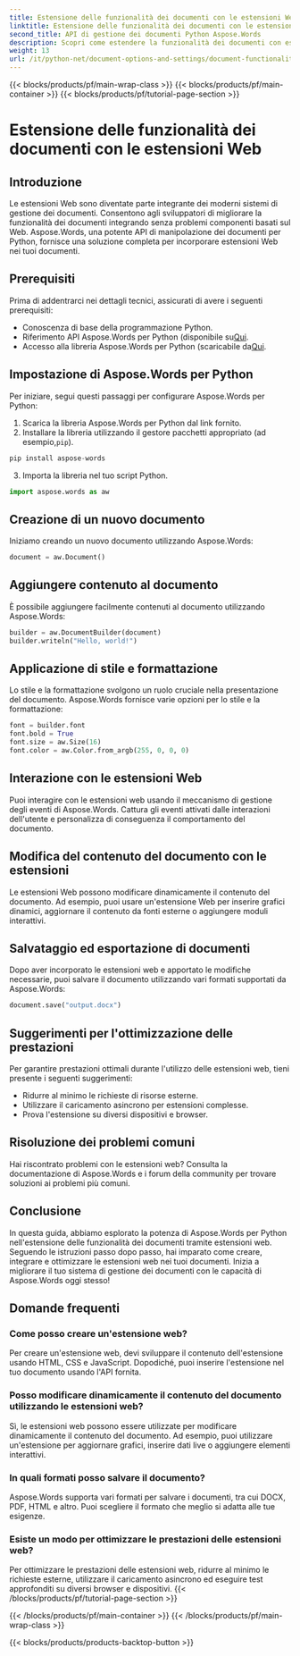 ```yaml
---
title: Estensione delle funzionalità dei documenti con le estensioni Web
linktitle: Estensione delle funzionalità dei documenti con le estensioni Web
second_title: API di gestione dei documenti Python Aspose.Words
description: Scopri come estendere la funzionalità dei documenti con estensioni web usando Aspose.Words per Python. Guida passo passo con codice sorgente per un'integrazione senza soluzione di continuità.
weight: 13
url: /it/python-net/document-options-and-settings/document-functionality-web-extensions/
---
```


{{< blocks/products/pf/main-wrap-class >}}
{{< blocks/products/pf/main-container >}}
{{< blocks/products/pf/tutorial-page-section >}}

# Estensione delle funzionalità dei documenti con le estensioni Web


## Introduzione

Le estensioni Web sono diventate parte integrante dei moderni sistemi di gestione dei documenti. Consentono agli sviluppatori di migliorare la funzionalità dei documenti integrando senza problemi componenti basati sul Web. Aspose.Words, una potente API di manipolazione dei documenti per Python, fornisce una soluzione completa per incorporare estensioni Web nei tuoi documenti.

## Prerequisiti

Prima di addentrarci nei dettagli tecnici, assicurati di avere i seguenti prerequisiti:

- Conoscenza di base della programmazione Python.
-  Riferimento API Aspose.Words per Python (disponibile su[Qui](https://reference.aspose.com/words/python-net/).
-  Accesso alla libreria Aspose.Words per Python (scaricabile da[Qui](https://releases.aspose.com/words/python/).

## Impostazione di Aspose.Words per Python

Per iniziare, segui questi passaggi per configurare Aspose.Words per Python:

1. Scarica la libreria Aspose.Words per Python dal link fornito.
2.  Installare la libreria utilizzando il gestore pacchetti appropriato (ad esempio,`pip`).

```python
pip install aspose-words
```

3. Importa la libreria nel tuo script Python.

```python
import aspose.words as aw
```

## Creazione di un nuovo documento

Iniziamo creando un nuovo documento utilizzando Aspose.Words:

```python
document = aw.Document()
```

## Aggiungere contenuto al documento

È possibile aggiungere facilmente contenuti al documento utilizzando Aspose.Words:

```python
builder = aw.DocumentBuilder(document)
builder.writeln("Hello, world!")
```

## Applicazione di stile e formattazione

Lo stile e la formattazione svolgono un ruolo cruciale nella presentazione del documento. Aspose.Words fornisce varie opzioni per lo stile e la formattazione:

```python
font = builder.font
font.bold = True
font.size = aw.Size(16)
font.color = aw.Color.from_argb(255, 0, 0, 0)
```

## Interazione con le estensioni Web

Puoi interagire con le estensioni web usando il meccanismo di gestione degli eventi di Aspose.Words. Cattura gli eventi attivati dalle interazioni dell'utente e personalizza di conseguenza il comportamento del documento.

## Modifica del contenuto del documento con le estensioni

Le estensioni Web possono modificare dinamicamente il contenuto del documento. Ad esempio, puoi usare un'estensione Web per inserire grafici dinamici, aggiornare il contenuto da fonti esterne o aggiungere moduli interattivi.

## Salvataggio ed esportazione di documenti

Dopo aver incorporato le estensioni web e apportato le modifiche necessarie, puoi salvare il documento utilizzando vari formati supportati da Aspose.Words:

```python
document.save("output.docx")
```

## Suggerimenti per l'ottimizzazione delle prestazioni

Per garantire prestazioni ottimali durante l'utilizzo delle estensioni web, tieni presente i seguenti suggerimenti:

- Ridurre al minimo le richieste di risorse esterne.
- Utilizzare il caricamento asincrono per estensioni complesse.
- Prova l'estensione su diversi dispositivi e browser.

## Risoluzione dei problemi comuni

Hai riscontrato problemi con le estensioni web? Consulta la documentazione di Aspose.Words e i forum della community per trovare soluzioni ai problemi più comuni.

## Conclusione

In questa guida, abbiamo esplorato la potenza di Aspose.Words per Python nell'estensione delle funzionalità dei documenti tramite estensioni web. Seguendo le istruzioni passo dopo passo, hai imparato come creare, integrare e ottimizzare le estensioni web nei tuoi documenti. Inizia a migliorare il tuo sistema di gestione dei documenti con le capacità di Aspose.Words oggi stesso!

## Domande frequenti

### Come posso creare un'estensione web?

Per creare un'estensione web, devi sviluppare il contenuto dell'estensione usando HTML, CSS e JavaScript. Dopodiché, puoi inserire l'estensione nel tuo documento usando l'API fornita.

### Posso modificare dinamicamente il contenuto del documento utilizzando le estensioni web?

Sì, le estensioni web possono essere utilizzate per modificare dinamicamente il contenuto del documento. Ad esempio, puoi utilizzare un'estensione per aggiornare grafici, inserire dati live o aggiungere elementi interattivi.

### In quali formati posso salvare il documento?

Aspose.Words supporta vari formati per salvare i documenti, tra cui DOCX, PDF, HTML e altro. Puoi scegliere il formato che meglio si adatta alle tue esigenze.

### Esiste un modo per ottimizzare le prestazioni delle estensioni web?

Per ottimizzare le prestazioni delle estensioni web, ridurre al minimo le richieste esterne, utilizzare il caricamento asincrono ed eseguire test approfonditi su diversi browser e dispositivi.
{{< /blocks/products/pf/tutorial-page-section >}}

{{< /blocks/products/pf/main-container >}}
{{< /blocks/products/pf/main-wrap-class >}}

{{< blocks/products/products-backtop-button >}}
